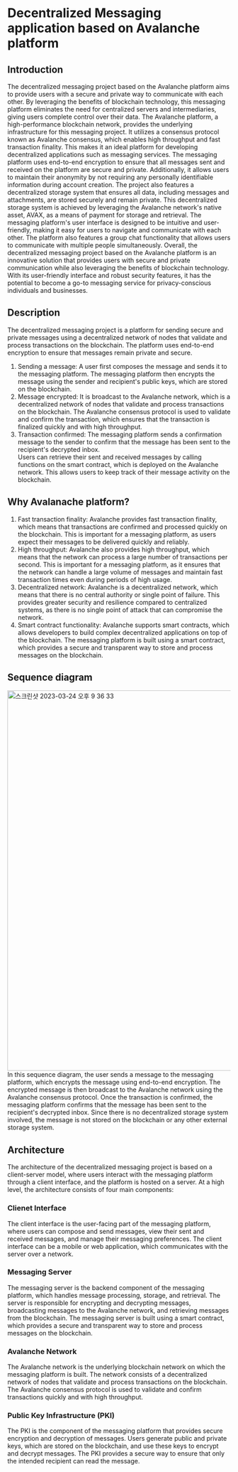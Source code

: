 # Decentralized Messaging application based on Avalanche platform
## Introduction  
The decentralized messaging project based on the Avalanche platform aims to provide users with a secure and private way to communicate with each other. By leveraging the benefits of blockchain technology, this messaging platform eliminates the need for centralized servers and intermediaries, giving users complete control over their data.
The Avalanche platform, a high-performance blockchain network, provides the underlying infrastructure for this messaging project. It utilizes a consensus protocol known as Avalanche consensus, which enables high throughput and fast transaction finality. This makes it an ideal platform for developing decentralized applications such as messaging services.
The messaging platform uses end-to-end encryption to ensure that all messages sent and received on the platform are secure and private. Additionally, it allows users to maintain their anonymity by not requiring any personally identifiable information during account creation.
The project also features a decentralized storage system that ensures all data, including messages and attachments, are stored securely and remain private. This decentralized storage system is achieved by leveraging the Avalanche network's native asset, AVAX, as a means of payment for storage and retrieval.
The messaging platform's user interface is designed to be intuitive and user-friendly, making it easy for users to navigate and communicate with each other. The platform also features a group chat functionality that allows users to communicate with multiple people simultaneously.
Overall, the decentralized messaging project based on the Avalanche platform is an innovative solution that provides users with secure and private communication while also leveraging the benefits of blockchain technology. With its user-friendly interface and robust security features, it has the potential to become a go-to messaging service for privacy-conscious individuals and businesses. 

## Description  
The decentralized messaging project is a platform for sending secure and private messages using a decentralized network of nodes that validate and process transactions on the blockchain. The platform uses end-to-end encryption to ensure that messages remain private and secure.  
1. Sending a message: A user first composes the message and sends it to the messaging platform. The messaging platform then encrypts the message using the sender and recipient's public keys, which are stored on the blockchain.  
2. Message encrypted: It is broadcast to the Avalanche network, which is a decentralized network of nodes that validate and process transactions on the blockchain. The Avalanche consensus protocol is used to validate and confirm the transaction, which ensures that the transaction is finalized quickly and with high throughput.  
3. Transaction confirmed: The messaging platform sends a confirmation message to the sender to confirm that the message has been sent to the recipient's decrypted inbox.  
Users can retrieve their sent and received messages by calling functions on the smart contract, which is deployed on the Avalanche network. This allows users to keep track of their message activity on the blockchain.  

## Why Avalanache platform?
1. Fast transaction finality: Avalanche provides fast transaction finality, which means that transactions are confirmed and processed quickly on the blockchain. This is important for a messaging platform, as users expect their messages to be delivered quickly and reliably.  
2. High throughput: Avalanche also provides high throughput, which means that the network can process a large number of transactions per second. This is important for a messaging platform, as it ensures that the network can handle a large volume of messages and maintain fast transaction times even during periods of high usage.  
3. Decentralized network: Avalanche is a decentralized network, which means that there is no central authority or single point of failure. This provides greater security and resilience compared to centralized systems, as there is no single point of attack that can compromise the network.  
4. Smart contract functionality: Avalanche supports smart contracts, which allows developers to build complex decentralized applications on top of the blockchain. The messaging platform is built using a smart contract, which provides a secure and transparent way to store and process messages on the blockchain.  

## Sequence diagram  
<img width="856" alt="스크린샷 2023-03-24 오후 9 36 33" src="https://user-images.githubusercontent.com/114115158/227987939-d05c2b1d-e304-45b4-9fdc-5cb5f11e7def.png">  
In this sequence diagram, the user sends a message to the messaging platform, which encrypts the message using end-to-end encryption. The encrypted message is then broadcast to the Avalanche network using the Avalanche consensus protocol. Once the transaction is confirmed, the messaging platform confirms that the message has been sent to the recipient's decrypted inbox. Since there is no decentralized storage system involved, the message is not stored on the blockchain or any other external storage system.  

## Architecture
The architecture of the decentralized messaging project is based on a client-server model, where users interact with the messaging platform through a client interface, and the platform is hosted on a server.
At a high level, the architecture consists of four main components:  
### Clienet Interface
The client interface is the user-facing part of the messaging platform, where users can compose and send messages, view their sent and received messages, and manage their messaging preferences. The client interface can be a mobile or web application, which communicates with the server over a network.  
### Messaging Server
The messaging server is the backend component of the messaging platform, which handles message processing, storage, and retrieval. The server is responsible for encrypting and decrypting messages, broadcasting messages to the Avalanche network, and retrieving messages from the blockchain. The messaging server is built using a smart contract, which provides a secure and transparent way to store and process messages on the blockchain.  
### Avalanche Network
The Avalanche network is the underlying blockchain network on which the messaging platform is built. The network consists of a decentralized network of nodes that validate and process transactions on the blockchain. The Avalanche consensus protocol is used to validate and confirm transactions quickly and with high throughput.  
### Public Key Infrastructure (PKI)
The PKI is the component of the messaging platform that provides secure encryption and decryption of messages. Users generate public and private keys, which are stored on the blockchain, and use these keys to encrypt and decrypt messages. The PKI provides a secure way to ensure that only the intended recipient can read the message.
